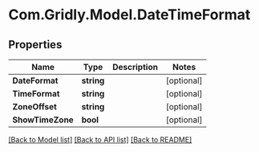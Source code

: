 
# Com.Gridly.Model.DateTimeFormat

## Properties

Name | Type | Description | Notes
------------ | ------------- | ------------- | -------------
**DateFormat** | **string** |  | [optional] 
**TimeFormat** | **string** |  | [optional] 
**ZoneOffset** | **string** |  | [optional] 
**ShowTimeZone** | **bool** |  | [optional] 

[[Back to Model list]](../README.md#documentation-for-models)
[[Back to API list]](../README.md#documentation-for-api-endpoints)
[[Back to README]](../README.md)

